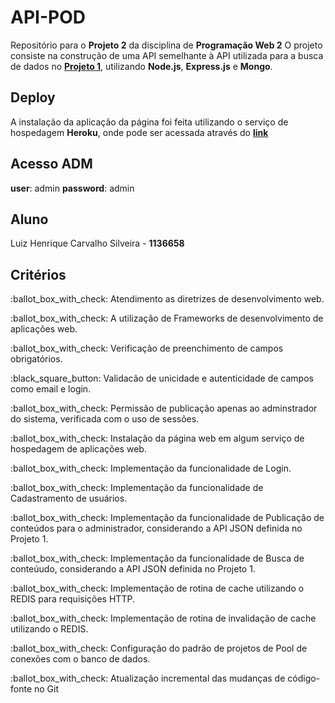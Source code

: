 # API-POD
Repositório para o **Projeto 2** da disciplina de **Programação Web 2**
O projeto consiste na construção de uma API semelhante à API utilizada para a busca de dados no **[Projeto 1](https://github.com/silveiralh/AJAX-API-APOD)**, utilizando **Node.js**, **Express.js** e **Mongo**.

## Deploy
A instalação da aplicação da página foi feita utilizando o serviço de hospedagem **Heroku**, onde pode ser acessada através do **[link](https://api-pod.herokuapp.com/)**

## Acesso ADM
**user**: admin
**password**: admin

## Aluno
Luiz Henrique Carvalho Silveira - **1136658**

## Critérios 
<p>
<p>:ballot_box_with_check:  Atendimento as diretrizes de desenvolvimento web. 
<p>:ballot_box_with_check:  A utilização de Frameworks de desenvolvimento de aplicações web.
<p>:ballot_box_with_check:  Verificação de preenchimento de campos obrigatórios.
<p>:black_square_button:  Validacão de unicidade e autenticidade de campos como email e login.
<p>:ballot_box_with_check:  Permissão de publicação apenas ao adminstrador do sistema, verificada com o uso de sessões.
<p>:ballot_box_with_check:  Instalação da página web em algum serviço de hospedagem de aplicações web.
<p>:ballot_box_with_check:  Implementação da funcionalidade de Login. 
<p>:ballot_box_with_check:  Implementação da funcionalidade de Cadastramento de usuários.
<p>:ballot_box_with_check:  Implementação da funcionalidade de Publicação de conteúdos para o administrador, considerando a API JSON definida no Projeto 1.
<p>:ballot_box_with_check:  Implementação da funcionalidade de Busca de conteúudo, considerando a API JSON definida no Projeto 1.
<p>:ballot_box_with_check:  Implementação de rotina de cache utilizando o REDIS para requisições HTTP. 
<p>:ballot_box_with_check:  Implementação de rotina de invalidação de cache utilizando o REDIS.
<p>:ballot_box_with_check:  Configuração do padrão de projetos de Pool de conexões com o banco de dados.
<p>:ballot_box_with_check:  Atualização incremental das mudanças de código-fonte no Git
